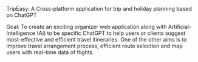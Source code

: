 TripEasy: A Cross-platform application for trip and holiday planning based on ChatGPT

Goal: To create an exciting organizer web application along with Artificial-Intelligence (AI) to be specific ChatGPT to help users or clients suggest most-effective and efficient travel itineraries. One of the other aims is to improve travel arrangement process, efficient route selection and map users with real-time data of flights.
